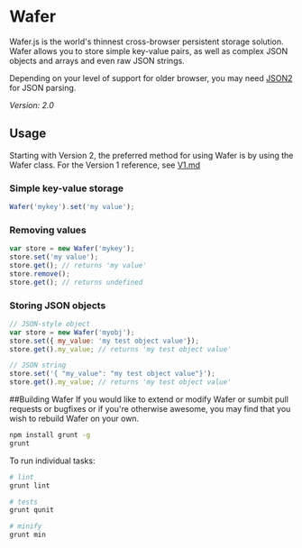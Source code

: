# Wafer
Wafer.js is the world's thinnest cross-browser persistent storage solution. Wafer allows you to store simple key-value pairs, as well as complex JSON objects and arrays and even raw JSON strings.

Depending on your level of support for older browser, you may need [JSON2](https://github.com/douglascrockford/JSON-js/blob/master/json2.js) for JSON parsing.

_Version: 2.0_

## Usage
Starting with Version 2, the preferred method for using Wafer is by using the Wafer class. For the Version 1 reference, see [V1.md](V1.md)

### Simple key-value storage
```javascript
Wafer('mykey').set('my value');
```

### Removing values
```javascript
var store = new Wafer('mykey');
store.set('my value');
store.get(); // returns 'my value'
store.remove();
store.get(); // returns undefined
```

### Storing JSON objects
```javascript
// JSON-style object
var store = new Wafer('myobj');
store.set({ my_value: 'my test object value'});
store.get().my_value; // returns 'my test object value'

// JSON string
store.set('{ "my_value": "my test object value"}');
store.get().my_value; // returns 'my test object value'
```

##Building Wafer
If you would like to extend or modify Wafer or sumbit pull requests or bugfixes or if you're otherwise awesome, you may find that you wish to rebuild Wafer on your own.

```bash
npm install grunt -g
grunt
```

To run individual tasks:

```bash
# lint
grunt lint

# tests
grunt qunit

# minify
grunt min
```
